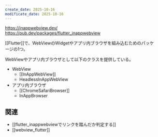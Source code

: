 ```yaml
---
create_date: 2025-10-16
modificate_date: 2025-10-16
---
```

<https://inappwebview.dev/>  
<https://pub.dev/packages/flutter_inappwebview>

[[Flutter]]で、WebViewのWidgetやアプリ内ブラウザを組み込むためのパッケージの1つ。

WebViewやアプリ内ブラウザとして以下のクラスを提供している。
* WebView
    - [[InAppWebView]]
    - HeadlessInAppWebView
* アプリ内ブラウザ
    - [[ChromeSafariBrowser]]
    - InAppBrowser

## 関連
* [[flutter_inappwebviewでリンクを踏んだか判定する]]
* [[webview_flutter]]